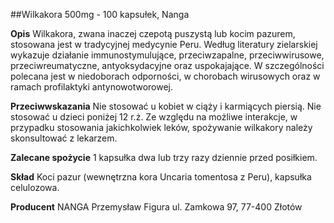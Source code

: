 ##Wilkakora 500mg - 100 kapsułek, Nanga

**Opis** Wilkakora, zwana inaczej czepotą puszystą lub kocim pazurem, stosowana jest w tradycyjnej medycynie Peru. Według literatury zielarskiej wykazuje działanie immunostymulujące, przeciwzapalne, przeciwwirusowe, przeciwreumatyczne, antyoksydacyjne oraz uspokajające. W szczególności polecana jest w niedoborach odporności, w chorobach wirusowych oraz w ramach profilaktyki antynowotworowej. 

**Przeciwwskazania** Nie stosować u kobiet w ciąży i karmiących piersią. Nie stosować u dzieci poniżej 12 r.ż. Ze względu na możliwe interakcje, w przypadku stosowania jakichkolwiek leków, spożywanie wilkakory należy skonsultować z lekarzem.

**Zalecane spożycie** 1 kapsułka dwa lub trzy razy dziennie przed posiłkiem.

**Skład** Koci pazur (wewnętrzna kora Uncaria tomentosa z Peru), kapsułka celulozowa.

**Producent** NANGA Przemysław Figura
ul. Zamkowa 97, 77-400 Złotów
